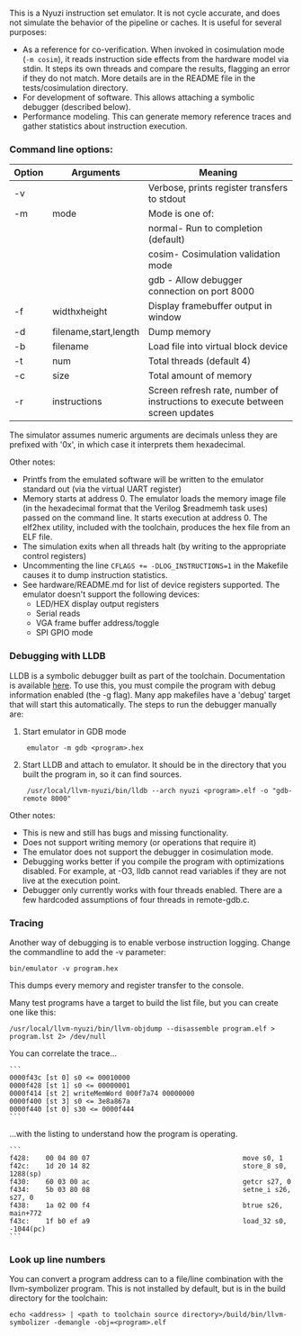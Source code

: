 This is a Nyuzi instruction set emulator. It is not cycle accurate, and does not 
simulate the behavior of the pipeline or caches. It is useful for several
purposes:

- As a reference for co-verification.  When invoked in cosimulation mode 
(`-m cosim`), it reads instruction side effects from the hardware model 
via stdin. It steps its own threads and compare the results, flagging 
an error if they do not match. More details are in the README file in
the tests/cosimulation directory.
- For development of software.  This allows attaching a symbolic debugger 
(described below).
- Performance modeling. This can generate memory reference traces and gather
statistics about instruction execution.

### Command line options:

|Option|Arguments                  |Meaning|
|------|---------------------------|-------|
| -v   |                           | Verbose, prints register transfers to stdout |
| -m   |  mode                     | Mode is one of: |
|      |                           | normal- Run to completion (default) |
|      |                           | cosim- Cosimulation validation mode |
|      |                           | gdb - Allow debugger connection on port 8000 |
| -f   |  widthxheight             | Display framebuffer output in window |
| -d   |  filename,start,length    | Dump memory |
| -b   |  filename                 | Load file into virtual block device |
| -t   |  num                      | Total threads (default 4) |
| -c   |  size                     | Total amount of memory |
| -r   |  instructions             | Screen refresh rate, number of instructions to execute between screen updates |

The simulator assumes numeric arguments are decimals unless they are prefixed
with '0x', in which case it interprets them hexadecimal.

Other notes:

- Printfs from the emulated software will be written to the emulator standard
  out (via the virtual UART register)
- Memory starts at address 0. The emulator loads the memory image file (in the
  hexadecimal format that the Verilog $readmemh task uses) passed on the
  command line. It starts execution at address 0. The elf2hex utility, included
  with the toolchain, produces the hex file from an ELF file.
- The simulation exits when all threads halt (by writing to the appropriate 
  control registers)
- Uncommenting the line `CFLAGS += -DLOG_INSTRUCTIONS=1` in the Makefile 
  causes it to dump instruction statistics.
- See hardware/README.md for list of device registers supported. The emulator doesn't
  support the following devices:
  * LED/HEX display output registers
  * Serial reads
  * VGA frame buffer address/toggle
  * SPI GPIO mode
 
### Debugging with LLDB

LLDB is a symbolic debugger built as part of the toolchain. Documentation
is available [here](http://lldb.llvm.org/tutorial.html). To use this,
you must compile the program with debug information enabled (the -g flag).
Many app makefiles have a 'debug' target that will start this automatically.
The steps to run the debugger manually are:

1. Start emulator in GDB mode

        emulator -m gdb <program>.hex

2. Start LLDB and attach to emulator. It should be in the directory that you 
  built the program in, so it can find sources.

        /usr/local/llvm-nyuzi/bin/lldb --arch nyuzi <program>.elf -o "gdb-remote 8000"

Other notes:
- This is new and still has bugs and missing functionality.  
- Does not support writing memory (or operations that require it)
- The emulator does not support the debugger in cosimulation mode.
- Debugging works better if you compile the program with optimizations disabled.
  For example, at -O3, lldb cannot read variables if they are not live at the 
  execution point. 
- Debugger only currently works with four threads enabled. There are a few hardcoded assumptions
of four threads in remote-gdb.c.

### Tracing

Another way of debugging is to enable verbose instruction logging. Change the 
commandline to add the -v parameter:

    bin/emulator -v program.hex

This dumps every memory and register transfer to the console. 

Many test programs have a target to build the list file, but you can create 
one like this:

    /usr/local/llvm-nyuzi/bin/llvm-objdump --disassemble program.elf > program.lst 2> /dev/null

You can correlate the trace...

    ```
    0000f43c [st 0] s0 <= 00010000
    0000f428 [st 1] s0 <= 00000001
    0000f414 [st 2] writeMemWord 000f7a74 00000000
    0000f400 [st 3] s0 <= 3e8a867a
    0000f440 [st 0] s30 <= 0000f444
    ```

...with the listing to understand how the program is operating.

    ```
    f428:    00 04 80 07                                      move s0, 1
    f42c:    1d 20 14 82                                      store_8 s0, 1288(sp)
    f430:    60 03 00 ac                                      getcr s27, 0
    f434:    5b 03 80 08                                      setne_i s26, s27, 0
    f438:    1a 02 00 f4                                      btrue s26, main+772
    f43c:    1f b0 ef a9                                      load_32 s0, -1044(pc)
    ```

### Look up line numbers

You can convert a program address can to a file/line combination with the 
llvm-symbolizer program. This is not installed by default, but is in the 
build directory for the toolchain:

    echo <address> | <path to toolchain source directory>/build/bin/llvm-symbolizer -demangle -obj=<program>.elf

